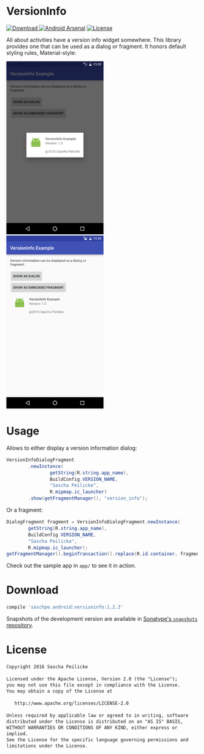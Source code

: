 # VersionInfo
[ ![Download](https://api.bintray.com/packages/saschpe/maven/android-versioninfo/images/download.svg) ](https://bintray.com/saschpe/maven/android-versioninfo/_latestVersion)
[![Android Arsenal](https://img.shields.io/badge/Android%20Arsenal-VersionInfo-brightgreen.svg?style=flat)](http://android-arsenal.com/details/1/3832)
[![License](http://img.shields.io/:license-apache-blue.svg)](http://www.apache.org/licenses/LICENSE-2.0.html)

All about activities have a version info widget somewhere. This library provides one that can be
used as a dialog or fragment. It honors default styling rules, Material-style:

![Dialog](doc/img/versioninfo-sample-dialog.png)
![Fragment](doc/img/versioninfo-sample-fragment.png)


# Usage
Allows to either display a version information dialog:

```java
VersionInfoDialogFragment
        .newInstance(
                getString(R.string.app_name),
                BuildConfig.VERSION_NAME,
                "Sascha Peilicke",
                R.mipmap.ic_launcher)
        .show(getFragmentManager(), "version_info");
```

Or a fragment:

```java
DialogFragment fragment = VersionInfoDialogFragment.newInstance(
        getString(R.string.app_name),
        BuildConfig.VERSION_NAME,
        "Sascha Peilicke",
        R.mipmap.ic_launcher);
getFragmentManager().beginTransaction().replace(R.id.container, fragment).commit();
```

Check out the sample app in `app/` to see it in action.


# Download
```groovy
compile 'saschpe.android:versioninfo:1.2.3'
```

Snapshots of the development version are available in [Sonatype's `snapshots` repository][snap].


# License

    Copyright 2016 Sascha Peilicke

    Licensed under the Apache License, Version 2.0 (the "License");
    you may not use this file except in compliance with the License.
    You may obtain a copy of the License at

       http://www.apache.org/licenses/LICENSE-2.0

    Unless required by applicable law or agreed to in writing, software
    distributed under the License is distributed on an "AS IS" BASIS,
    WITHOUT WARRANTIES OR CONDITIONS OF ANY KIND, either express or implied.
    See the License for the specific language governing permissions and
    limitations under the License.



 [snap]: https://oss.sonatype.org/content/repositories/snapshots/
